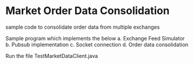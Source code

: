 # Market Order Data Consolidation
sample code to consolidate order data from multiple exchanges

Sample program which implements the below
a. Exchange Feed Simulator
b. Pubsub implementation
c. Socket connection
d. Order data consolidation

Run the file TestMarketDataClient.java


